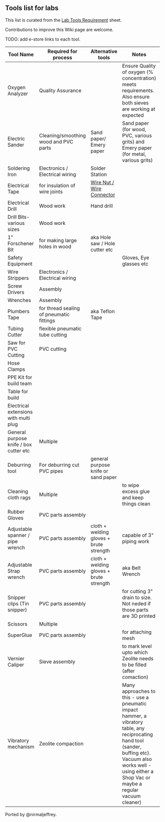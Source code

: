 ## Tools list for labs

This list is curated from the [Lab Tools Requirement](https://docs.google.com/spreadsheets/d/1DynT9Mh8jcV9qHxwFuQxj1fcQQHj_v_ymwpoZD1L23g/edit#gid=1782181776) sheet.

Contributions to improve this Wiki page are welcome.

TODO: add e-store links to each tool.

| Tool Name | Required for process | Alternative tools | Notes | Video Reference | Image Reference |
| ------ | ------ | ------ | ------ | ------ | ------ |
| Oxygen Analyzer | Quality Assurance  |  | Ensure Quality of oxygen (% concentration)  meets requirements. Also ensure both sieves are working at expected | [https://www.youtube.com/watch?v=cm3BnYiPxQ0](https://www.youtube.com/watch?v=cm3BnYiPxQ0) |  [https://tinyurl.com/Oxygen-Testor](https://tinyurl.com/Oxygen-Testor)|
| Electric Sander | Cleaning/smoothing wood and PVC parts | Sand paper/ Emery paper | Sand paper (for wood, PVC, various grits) and Emery paper (for metal, various grits) |  | |
| Soldering Iron | Electronics / Electrical wiring | Solder Station |  |  |  |
| Electrical Tape | for insulation of wire joints | [Wire Nut / Wire Connector](https://en.wikipedia.org/wiki/Twist-on_wire_connector) |  |  |  |
| Electrical Drill | Wood work  | Hand drill |  |  |  |
| Drill Bits- various sizes | Wood work  |  |  |  |  |
| 1" Forschener Bit | for making large holes in wood | aka Hole saw / Hole cutter etc |  |  |  |
| Safety Equipment |  |  | Gloves, Eye glasses etc |  |  |
| Wire Strippers | Electronics / Electrical wiring |  |  |  |  |
| Screw Drivers | Assembly |  |  |  |  |
| Wrenches | Assembly |  |  |  |  |
| Plumbers Tape | for thread sealing of pneumatic fittings | aka Teflon Tape |  |  |  |
| Tubing Cutter | flexible pneumatic tube cutting |  |  |  |  |
| Saw for PVC Cutting | PVC cutting |  |  |  |  |
| Hose Clamps |  |  |  |  |  |
| PPE Kit for build team |  |  |  |  |  |
| Table for build |  |  |  |  |  |
| Electrical extensions with multi plug |  |  |  |  |  |
| General purpose knife / box cutter etc | Multiple |  |  |  |  |
| Deburring tool | For deburring cut PVC pipes | general purpose knife or sand paper |  |  |  |
| Cleaning cloth rags | Multiple |  | to wipe excess glue and keep things clean |  |  |
| Rubber Gloves | PVC parts assembly |  |  |  |  |
| Adjustable spanner / pipe wrench | PVC parts assembly | cloth + welding gloves + brute strength |capable of 3" piping work  |  |  |
| Adjustable Strap wrench | PVC parts assembly | cloth + welding gloves + brute strength | aka Belt Wrench |  |  |
| Snipper clips (Tin snipper) | PVC parts assembly |  | for cutting 3" drain to size. Not neded if those parts are 3D printed |  |  |
| Scissors | Multiple |  |  |  |  |
| SuperGlue | PVC parts assembly |  | for attaching mesh |  |  |
| Vernier Caliper | Sieve assembly |  | to mark level upto which Zeolite needs to be filled (after comaction) | [https://youtu.be/kibjku2GYq0?t=257](https://youtu.be/kibjku2GYq0?t=257) |  |
| Vibratory mechanism  | Zeolite compaction |  | Many approaches to this - use a pneumatic impact hammer, a vibratory table, any reciprocating hand tool (sander, buffing etc).  Vacuum also works well - using either a Shop Vac or maybe a regular vacuum cleaner) | [https://youtu.be/kibjku2GYq0?t=441](https://youtu.be/kibjku2GYq0?t=441) |  |

Ported by @nirmaljeffrey.

